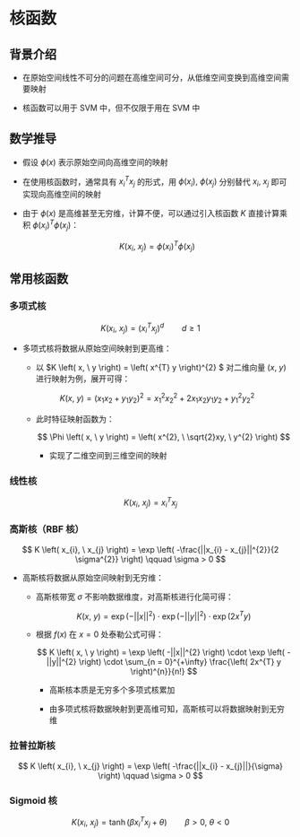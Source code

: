 # 核函数

## 背景介绍

- 在原始空间线性不可分的问题在高维空间可分，从低维空间变换到高维空间需要映射

- 核函数可以用于 $\mathrm{SVM}$ 中，但不仅限于用在 $\mathrm{SVM}$ 中

## 数学推导

- 假设 $\phi \left( x \right)$ 表示原始空间向高维空间的映射

- 在使用核函数时，通常具有 $x_{i}^{T} x_{j}$ 的形式，用 $\phi \left( x_{i} \right), \ \phi \left( x_{j} \right)$ 分别替代 $x_{i}, \ x_{j}$ 即可实现向高维空间的映射

- 由于 $\phi \left( x \right)$ 是高维甚至无穷维，计算不便，可以通过引入核函数 $K$ 直接计算乘积 $\phi \left( x_{i} \right)^{T} \phi \left( x_{j} \right)$：

  $$
  K \left( x_{i}, \ x_{j} \right) = \phi \left( x_{i} \right)^{T} \phi \left( x_{j} \right)
  $$

## 常用核函数

### 多项式核

$$
K \left( x_{i}, \ x_{j} \right) = \left( x_{i}^{T} x_{j} \right)^{d} \qquad d \geq 1
$$

- 多项式核将数据从原始空间映射到更高维：

  - 以 $K \left( x, \ y \right) = \left( x^{T} y \right)^{2} $ 对二维向量 $\left( x, \ y \right)$ 进行映射为例，展开可得：

  $$
  K \left( x, \ y \right) = \left( x_{1} x_{2} + y_{1} y_{2} \right)^{2} = x_{1}^{2} x_{2}^{2} + 2 x_{1} x_{2} y_{1} y_{2} + y_{1}^{2} y_{2}^{2}
  $$

  - 此时特征映射函数为：

    $$
    \Phi \left( x, \ y \right) = \left( x^{2}, \ \sqrt{2}xy, \ y^{2} \right)
    $$

    - 实现了二维空间到三维空间的映射

### 线性核

$$
K \left( x_{i}, \ x_{j} \right) = x_{i}^{T} x_{j}
$$

### 高斯核（$\mathrm{RBF}$ 核）

$$
K \left( x_{i}, \ x_{j} \right) = \exp \left( -\frac{||x_{i} - x_{j}||^{2}}{2 \sigma^{2}} \right) \qquad \sigma > 0
$$

- 高斯核将数据从原始空间映射到无穷维：

  - 高斯核带宽 $\sigma$ 不影响数据维度，对高斯核进行化简可得：

    $$
    K \left( x, \ y \right) = \exp \left( -||x||^{2} \right) \cdot \exp \left( -||y||^{2} \right) \cdot \exp \left( 2x^{T} y \right)
    $$

  - 根据 $f \left( x \right)$ 在 $x = 0$ 处泰勒公式可得：

    $$
    K \left( x, \ y \right) = \exp \left( -||x||^{2} \right) \cdot \exp \left( -||y||^{2} \right) \cdot \sum_{n = 0}^{+\infty} \frac{\left( 2x^{T} y \right)^{n}}{n!}
    $$

    - 高斯核本质是无穷多个多项式核累加

    - 由多项式核将数据映射到更高维可知，高斯核可以将数据映射到无穷维

### 拉普拉斯核

$$
K \left( x_{i}, \ x_{j} \right) = \exp \left( -\frac{||x_{i} - x_{j}||}{\sigma} \right) \qquad \sigma > 0
$$

### $\mathrm{Sigmoid}$ 核

$$
K \left( x_{i}, \ x_{j} \right) = \tanh \left( \beta x_{i}^{T} x_{j} + \theta \right) \qquad \beta > 0, \ \theta < 0
$$